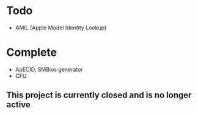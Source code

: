 # Todo
- AMIL (Apple Model Identity Lookup)

# Complete
- ApECID, SMBios generator
- CFU

## This project is currently closed and is no longer active